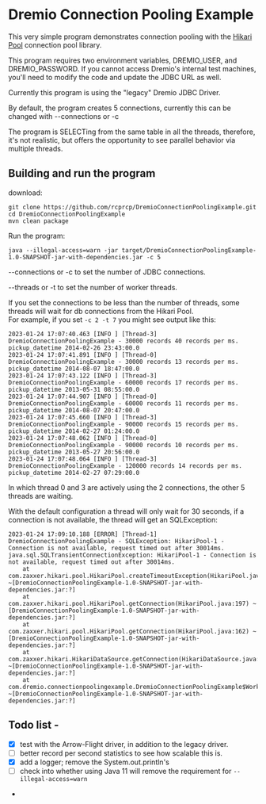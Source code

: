 # Dremio Connection Pooling Example


This very simple program demonstrates connection pooling with the [Hikari Pool](https://github.com/brettwooldridge/HikariCP) connection pool library.

This program requires two environment variables, DREMIO_USER, and DREMIO_PASSWORD.  If you cannot access Dremio's internal test machines, you'll need to modify the code and update the JDBC URL as well.

Currently this program is using the "legacy" Dremio JDBC Driver.  

By default, the program creates 5 connections, currently this can be changed with --connections or -c

The program is SELECTing from the same table in all the threads, therefore, it's not realistic, but offers the opportunity to see parallel behavior via multiple threads.  

## Building and run the program
download: 
``` shell
git clone https://github.com/rcprcp/DremioConnectionPoolingExample.git
cd DremioConnectionPoolingExample
mvn clean package 
```
Run the program:
```shell
java --illegal-access=warn -jar target/DremioConnectionPoolingExample-1.0-SNAPSHOT-jar-with-dependencies.jar -c 5 
```
--connections or -c to set the number of JDBC connections.

--threads or -t to set the number of worker threads.

If you set the connections to be less than the number of threads, some threads will wait for db connections from the Hikari Pool.  
For example, if you set `-c 2 -t 7` you might see output like this: 
```shell
2023-01-24 17:07:40.463 [INFO ] [Thread-3] DremioConnectionPoolingExample - 30000 records 40 records per ms.  pickup_datetime 2014-02-26 23:43:00.0
2023-01-24 17:07:41.891 [INFO ] [Thread-0] DremioConnectionPoolingExample - 30000 records 13 records per ms.  pickup_datetime 2014-08-07 18:47:00.0
2023-01-24 17:07:43.122 [INFO ] [Thread-3] DremioConnectionPoolingExample - 60000 records 17 records per ms.  pickup_datetime 2013-05-31 08:55:00.0
2023-01-24 17:07:44.907 [INFO ] [Thread-0] DremioConnectionPoolingExample - 60000 records 11 records per ms.  pickup_datetime 2014-08-07 20:47:00.0
2023-01-24 17:07:45.660 [INFO ] [Thread-3] DremioConnectionPoolingExample - 90000 records 15 records per ms.  pickup_datetime 2014-02-27 01:24:00.0
2023-01-24 17:07:48.062 [INFO ] [Thread-0] DremioConnectionPoolingExample - 90000 records 10 records per ms.  pickup_datetime 2013-05-27 20:56:00.0
2023-01-24 17:07:48.064 [INFO ] [Thread-3] DremioConnectionPoolingExample - 120000 records 14 records per ms.  pickup_datetime 2014-02-27 07:29:00.0
```
In which thread 0 and 3 are actively using the 2 connections, the other 5 threads are waiting. 

With the default configuration a thread will only wait for 30 seconds, if a connection is not available, the thread will get an SQLException: 
```shell
2023-01-24 17:09:10.188 [ERROR] [Thread-1] DremioConnectionPoolingExample - SQLException: HikariPool-1 - Connection is not available, request timed out after 30014ms.
java.sql.SQLTransientConnectionException: HikariPool-1 - Connection is not available, request timed out after 30014ms.
	at com.zaxxer.hikari.pool.HikariPool.createTimeoutException(HikariPool.java:696) ~[DremioConnectionPoolingExample-1.0-SNAPSHOT-jar-with-dependencies.jar:?]
	at com.zaxxer.hikari.pool.HikariPool.getConnection(HikariPool.java:197) ~[DremioConnectionPoolingExample-1.0-SNAPSHOT-jar-with-dependencies.jar:?]
	at com.zaxxer.hikari.pool.HikariPool.getConnection(HikariPool.java:162) ~[DremioConnectionPoolingExample-1.0-SNAPSHOT-jar-with-dependencies.jar:?]
	at com.zaxxer.hikari.HikariDataSource.getConnection(HikariDataSource.java:100) ~[DremioConnectionPoolingExample-1.0-SNAPSHOT-jar-with-dependencies.jar:?]
	at com.dremio.connectionpoolingexample.DremioConnectionPoolingExample$WorkerThread.run(DremioConnectionPoolingExample.java:110) ~[DremioConnectionPoolingExample-1.0-SNAPSHOT-jar-with-dependencies.jar:?]
```

## Todo list - 
- [x] test with the Arrow-Flight driver, in addition to the legacy driver. 
- [ ] better record per second statistics to see how scalable this is. 
- [x] add a logger; remove the System.out.println's
- [ ] check into whether using Java 11 will remove the requirement for  `--illegal-access=warn`
- 